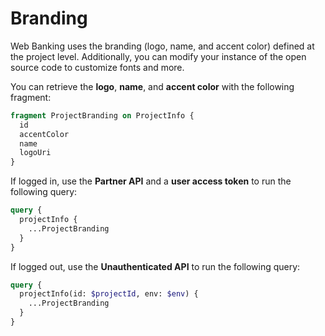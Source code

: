 # Branding

Web Banking uses the branding (logo, name, and accent color) defined at the project level.
Additionally, you can modify your instance of the open source code to customize fonts and more.

You can retrieve the **logo**, **name**, and **accent color** with the following fragment:

```graphql
fragment ProjectBranding on ProjectInfo {
  id
  accentColor
  name
  logoUri
}
```

If logged in, use the **Partner API** and a **user access token** to run the following query:

```graphql
query {
  projectInfo {
    ...ProjectBranding
  }
}
```

If logged out, use the **Unauthenticated API** to run the following query:

```graphql
query {
  projectInfo(id: $projectId, env: $env) {
    ...ProjectBranding
  }
}
```
